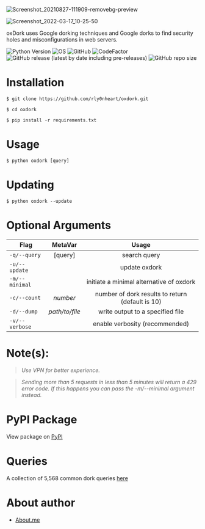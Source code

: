 ![Screenshot_20210827-111909-removebg-preview](https://user-images.githubusercontent.com/74001397/131107876-db415339-0c1d-4876-8665-fe9b76c4518c.png)

![Screenshot_2022-03-17_10-25-50](https://user-images.githubusercontent.com/74001397/158896243-8f05629b-5efe-4174-ada8-85569d512e01.png)

oxDork uses Google dorking techniques and Google dorks to find security holes and misconfigurations in web servers.

![Python Version](https://img.shields.io/badge/python-3.x-blue?style=for-the-badge&logo=python)
![OS](https://img.shields.io/badge/OS-GNU%2FLinux-red?style=for-the-badge&logo=linux)
![GitHub](https://img.shields.io/github/license/rly0nheart/oxdork?style=for-the-badge&logo=github)
![CodeFactor](https://www.codefactor.io/repository/github/rly0nheart/oxdork/badge?style=for-the-badge&logo=codefactor)
![GitHub release (latest by date including pre-releases)](https://img.shields.io/github/v/release/rly0nheart/oxdork?include_prereleases&style=for-the-badge&logo=github)
![GitHub repo size](https://img.shields.io/github/repo-size/rly0nheart/oxdork?style=for-the-badge&logo=github)

# Installation
```
$ git clone https://github.com/rly0nheart/oxdork.git
```

```
$ cd oxdork
```

```
$ pip install -r requirements.txt
```

# Usage
```
$ python oxdork [query]
```

# Updating
```
$ python oxdork --update
```

# Optional Arguments

| Flag           | MetaVar | Usage |
| ------------- |:----------------------:|:---------:|
| <code>-q/--query</code>    | [query] |  search query |
| <code>-u/--update</code>    ||  update oxdork |
| <code>-m/--minimal</code>    || initiate a minimal alternative of oxdork |
| <code>-c/--count</code>    | *number* |  number of dork results to return (default is 10) |
| <code>-d/--dump</code>      |   *path/to/file* |  write output to a specified file  |
| <code>-v/--verbose</code>      |    |  enable verbosity (recommended)  |

# Note(s):
> *Use VPN for better experience.*

> *Sending more than 5 requests in less than 5 minutes will return a 429 error code. If this happens you can pass the -m/--minimal argument instead.*

# PyPI Package
View package on [PyPI](https://pypi.org/project/oxdork)

# Queries
A collection of 5,568 common dork queries [here](https://github.com/rly0nheart/oxdork/tree/master/dork_queries)

# About author
* [About.me](https://about.me/rly0nheart)
